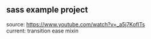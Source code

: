 ## sass example project

source: https://www.youtube.com/watch?v=_a5j7KoflTs  
current: transition ease mixin
